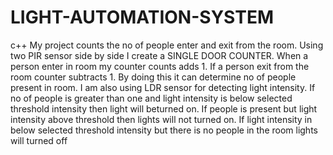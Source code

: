 # LIGHT-AUTOMATION-SYSTEM
c++
My project counts the no of people enter and 
exit from the room. Using two PIR sensor side by 
side I create a SINGLE DOOR COUNTER.
When a person enter in room my counter counts adds 1.
If a person exit from the room counter subtracts 1.
By doing this it can determine no of people present in room. 
I am also using LDR sensor for detecting light intensity. 
If no of people is greater than one and light intensity is below selected threshold intensity then light will beturned on. 
If people is present but light intensity above 
threshold then lights will not turned on. 
If light intensity in below selected threshold intensity but 
there is no people in the room lights will turned off
